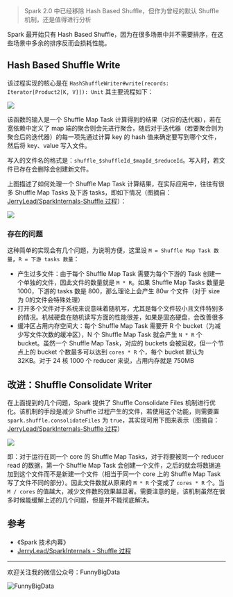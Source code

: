 > Spark 2.0 中已经移除 Hash Based Shuffle，但作为曾经的默认 Shuffle 机制，还是值得进行分析

Spark 最开始只有 Hash Based Shuffle，因为在很多场景中并不需要排序，在这些场景中多余的排序反而会损耗性能。



## Hash Based Shuffle Write
该过程实现的核心是在 ```HashShuffleWriter#write(records: Iterator[Product2[K, V]]): Unit``` 其主要流程如下：


![](http://upload-images.jianshu.io/upload_images/204749-c434b3b8b6fcecec.jpg?imageMogr2/auto-orient/strip%7CimageView2/2/w/1240)


该函数的输入是一个 Shuffle Map Task 计算得到的结果（对应的迭代器），若在宽依赖中定义了 map 端的聚合则会先进行聚合，随后对于迭代器（若要聚合则为聚合后的迭代器）的每一项先通过计算 key 的 hash 值来确定要写到哪个文件，然后将 key、value 写入文件。

写入的文件名的格式是：```shuffle_$shuffleId_$mapId_$reduceId```。写入时，若文件已存在会删除会创建新文件。

上图描述了如何处理一个 Shuffle Map Task 计算结果，在实际应用中，往往有很多 Shuffle Map Tasks 及下游 tasks，即如下情况（图摘自：[JerryLead/SparkInternals-Shuffle 过程](https://github.com/JerryLead/SparkInternals/blob/master/markdown/4-shuffleDetails.md)）：


![](http://upload-images.jianshu.io/upload_images/204749-453334071616f4a1.png?imageMogr2/auto-orient/strip%7CimageView2/2/w/1240)


### 存在的问题
这种简单的实现会有几个问题，为说明方便，这里设 ```M = Shuffle Map Task 数量```，```R = 下游 tasks 数量```：

* 产生过多文件：由于每个 Shuffle Map Task 需要为每个下游的 Task 创建一个单独的文件，因此文件的数量就是 ```M * R```。如果 Shuffle Map Tasks 数量是 1000，下游的 tasks 数是 800，那么理论上会产生 80w 个文件（对于 size 为 0的文件会特殊处理）
* 打开多个文件对于系统来说意味着随机写，尤其是每个文件较小且文件特别多的情况。机械硬盘在随机读写方面的性能很差，如果是固态硬盘，会改善很多
* 缓冲区占用内存空间大：每个 Shuffle Map Task 需要开 R 个 bucket（为减少写文件次数的缓冲区），N 个 Shuffle Map Task 就会产生 ```N * R``` 个 bucket。虽然一个 Shuffle Map Task，对应的 buckets 会被回收，但一个节点上的 bucket 个数最多可以达到 ```cores * R``` 个，每个 bucket 默认为 32KB。对于 24 核 1000 个 reducer 来说，占用内存就是 750MB

## 改进：Shuffle Consolidate Writer
在上面提到的几个问题，Spark 提供了 Shuffle Consolidate Files 机制进行优化。该机制的手段是减少 Shuffle 过程产生的文件，若使用这个功能，则需要置 ```spark.shuffle.consolidateFiles``` 为 ```true```，其实现可用下图来表示（图摘自：[JerryLead/SparkInternals-Shuffle 过程](https://github.com/JerryLead/SparkInternals/blob/master/markdown/4-shuffleDetails.md)）


![](http://upload-images.jianshu.io/upload_images/204749-3a09e95b720e2a31.png?imageMogr2/auto-orient/strip%7CimageView2/2/w/1240)


即：对于运行在同一个 core 的 Shuffle Map Tasks，对于将要被同一个 reducer read 的数据，第一个 Shuffle Map Task 会创建一个文件，之后的就会将数据追加到这个文件而不是新建一个文件（相当于同一个 core 上的 Shuffle Map Task 写了文件不同的部分）。因此文件数就从原来的 ```M * R``` 个变成了 ```cores * R``` 个。当 ```M / cores``` 的值越大，减少文件数的效果越显著。需要注意的是，该机制虽然在很多时候能缓解上述的几个问题，但是并不能彻底解决。

## 参考
* 《Spark 技术内幕》
* [JerryLead/SparkInternals - Shuffle 过程](https://github.com/JerryLead/SparkInternals/blob/master/markdown/4-shuffleDetails.md)

---

欢迎关注我的微信公众号：FunnyBigData

![FunnyBigData](http://upload-images.jianshu.io/upload_images/204749-2f217e5d38fc1bcb.jpg?imageMogr2/auto-orient/strip%7CimageView2/2/w/1240)
